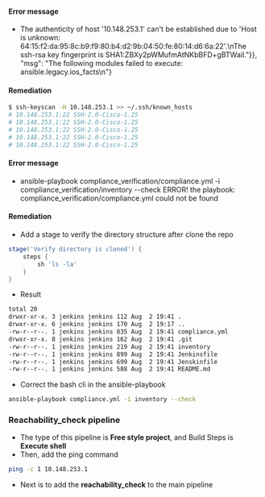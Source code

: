#### Error message
 - The authenticity of host '10.148.253.1' can't be established due to 'Host is unknown: 64:15:f2:da:95:8c:b9:f9:80:b4:d2:9b:04:50:fe:80:14:d6:6a:22'.\nThe ssh-rsa key fingerprint is SHA1:ZBXy2pWMufmAtNKbBFD+gBTWaiI."}}, "msg": "The following modules failed to execute: ansible.legacy.ios_facts\n"}


#### Remediation
 ```bash
$ ssh-keyscan -H 10.148.253.1 >> ~/.ssh/known_hosts
# 10.148.253.1:22 SSH-2.0-Cisco-1.25
# 10.148.253.1:22 SSH-2.0-Cisco-1.25
# 10.148.253.1:22 SSH-2.0-Cisco-1.25
# 10.148.253.1:22 SSH-2.0-Cisco-1.25
# 10.148.253.1:22 SSH-2.0-Cisco-1.25
```

#### Error message
 + ansible-playbook compliance_verification/compliance.yml -i compliance_verification/inventory --check
ERROR! the playbook: compliance_verification/compliance.yml could not be found

#### Remediation
- Add a stage to verify the directory structure after clone the repo

```Groovy
stage('Verify directory is cloned') {
    steps {
        sh 'ls -la'
    }
}
```

- Result
```bash
total 20
drwxr-xr-x. 3 jenkins jenkins 112 Aug  2 19:41 .
drwxr-xr-x. 6 jenkins jenkins 170 Aug  2 19:17 ..
-rw-r--r--. 1 jenkins jenkins 835 Aug  2 19:41 compliance.yml
drwxr-xr-x. 8 jenkins jenkins 162 Aug  2 19:41 .git
-rw-r--r--. 1 jenkins jenkins 219 Aug  2 19:41 inventory
-rw-r--r--. 1 jenkins jenkins 899 Aug  2 19:41 Jenkinsfile
-rw-r--r--. 1 jenkins jenkins 699 Aug  2 19:41 Jenskinfile
-rw-r--r--. 1 jenkins jenkins 588 Aug  2 19:41 README.md
```

- Correct the bash cli in the ansible-playbook

```bash
ansible-playbook compliance.yml -i inventory --check
```

### Reachability_check pipeline
- The type of this pipeline is __Free style project__, and Build Steps is __Execute shell__
- Then, add the ping command

```bash
ping -c 1 10.148.253.1
```

- Next is to add the __reachability_check__ to the main pipeline
